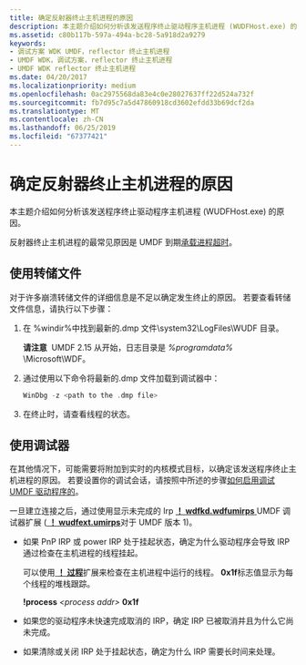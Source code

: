 ```yaml
---
title: 确定反射器终止主机进程的原因
description: 本主题介绍如何分析该发送程序终止驱动程序主机进程 (WUDFHost.exe) 的原因。
ms.assetid: c80b117b-597a-494a-bc28-5a918d2a9279
keywords:
- 调试方案 WDK UMDF，reflector 终止主机进程
- UMDF WDK，调试方案，reflector 终止主机进程
- UMDF WDK reflector 终止主机进程
ms.date: 04/20/2017
ms.localizationpriority: medium
ms.openlocfilehash: 0ac2975568da83e4c0e28027637ff22d524a732f
ms.sourcegitcommit: fb7d95c7a5d47860918cd3602efdd33b69dcf2da
ms.translationtype: MT
ms.contentlocale: zh-CN
ms.lasthandoff: 06/25/2019
ms.locfileid: "67377421"
---
```

# <a name="determining-why-the-reflector-terminated-the-host-process"></a>确定反射器终止主机进程的原因


本主题介绍如何分析该发送程序终止驱动程序主机进程 (WUDFHost.exe) 的原因。

反射器终止主机进程的最常见原因是 UMDF 到期[承载进程超时](how-umdf-enforces-time-outs.md)。

## <a name="using-dump-files"></a>使用转储文件


对于许多崩溃转储文件的详细信息是不足以确定发生终止的原因。 若要查看转储文件信息，请执行以下步骤：

1.  在 %windir%中找到最新的.dmp 文件\\system32\\LogFiles\\WUDF 目录。

    **请注意**  UMDF 2.15 从开始，日志目录是 *%programdata%* \\Microsoft\\WDF。

     

2.  通过使用以下命令将最新的.dmp 文件加载到调试器中：
    ```cpp
    WinDbg -z <path to the .dmp file>
    ```

3.  在终止时，请查看线程的状态。

## <a name="using-the-debugger"></a>使用调试器


在其他情况下，可能需要将附加到实时的内核模式目标，以确定该发送程序终止主机进程的原因。 若要设置你的调试会话，请按照中所述的步骤[如何启用调试 UMDF 驱动程序的](enabling-a-debugger.md#kd)。

一旦建立连接之后，通过使用显示未完成的 Irp [ **！ wdfkd.wdfumirps** ](https://docs.microsoft.com/windows-hardware/drivers/debugger/-wdfkd-wdfumirps) UMDF 调试器扩展 ([ **！ wudfext.umirps**](https://docs.microsoft.com/windows-hardware/drivers/debugger/-wudfext-umirps)对于 UMDF 版本 1)。

-   如果 PnP IRP 或 power IRP 处于挂起状态，确定为什么驱动程序会导致 IRP 通过检查在主机进程的线程挂起。

    可以使用[ **！ 过程**](https://docs.microsoft.com/windows-hardware/drivers/debugger/-process)扩展来检查在主机进程中运行的线程。 **0x1f**标志值显示为每个线程的堆栈跟踪。

    **!process** *&lt;process addr&gt;* **0x1f**

-   如果您的驱动程序未快速完成取消的 IRP，确定 IRP 已被取消并且为什么它尚未完成。
-   如果清除或关闭 IRP 处于挂起状态，确定为什么 IRP 需要长时间来处理。

 

 





